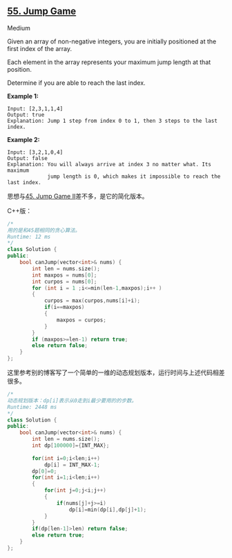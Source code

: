 ## [55. Jump Game](https://leetcode.com/problems/jump-game/)

Medium

Given an array of non-negative integers, you are initially positioned at the first index of the array.

Each element in the array represents your maximum jump length at that position.

Determine if you are able to reach the last index.

**Example 1:**

```
Input: [2,3,1,1,4]
Output: true
Explanation: Jump 1 step from index 0 to 1, then 3 steps to the last index.
```

**Example 2:**

```
Input: [3,2,1,0,4]
Output: false
Explanation: You will always arrive at index 3 no matter what. Its maximum
             jump length is 0, which makes it impossible to reach the last index.
```

思想与[45. Jump Game II](https://leetcode.com/problems/jump-game-ii/)差不多，是它的简化版本。

C++版：

```c++
/*
用的是和45题相同的贪心算法。
Runtime: 12 ms
*/
class Solution {
public:
    bool canJump(vector<int>& nums) {
        int len = nums.size();
        int maxpos = nums[0];
        int curpos = nums[0];
        for (int i = 1 ;i<=min(len-1,maxpos);i++ )
        {
            curpos = max(curpos,nums[i]+i);
            if(i==maxpos)
            {
                maxpos = curpos;
            }
        }
        if (maxpos>=len-1) return true;
        else return false;
    }
};
```

这里参考别的博客写了一个简单的一维的动态规划版本，运行时间与上述代码相差很多。

```c++
/*
动态规划版本：dp[i]表示从0走到i最少要用的的步数。
Runtime: 2448 ms
*/
class Solution {
public:
    bool canJump(vector<int>& nums) {
        int len = nums.size();
        int dp[100000]={INT_MAX};
        
        for(int i=0;i<len;i++)
            dp[i] = INT_MAX-1;
        dp[0]=0;
        for(int i=1;i<len;i++)
        {
            for(int j=0;j<i;j++)
            {
                if(nums[j]+j>=i)
                    dp[i]=min(dp[i],dp[j]+1);
            }
        }
        if(dp[len-1]>len) return false;
        else return true;
    }
};
```

